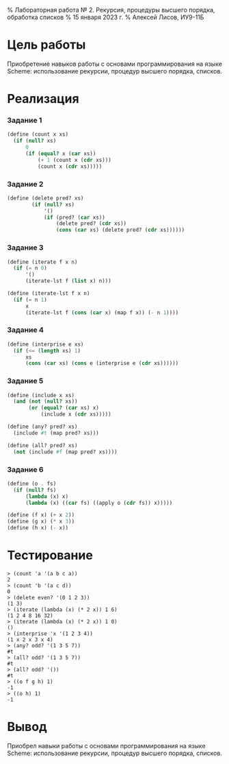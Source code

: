 % Лабораторная работа № 2. Рекурсия, процедуры высшего порядка, обработка списков
% 15 января 2023 г.
% Алексей Лисов, ИУ9-11Б

# Цель работы
Приобретение навыков работы с основами программирования на языке Scheme:
использование рекурсии, процедур высшего порядка, списков.

# Реализация

### Задание 1
```scheme
(define (count x xs)
  (if (null? xs)
      0
      (if (equal? x (car xs))
          (+ 1 (count x (cdr xs)))
          (count x (cdr xs)))))
```
### Задание 2
```scheme
(define (delete pred? xs)
        (if (null? xs)
            '()
            (if (pred? (car xs))
                (delete pred? (cdr xs))
                (cons (car xs) (delete pred? (cdr xs))))))
```
### Задание 3
```scheme
(define (iterate f x n)
  (if (= n 0)
      '()
      (iterate-lst f (list x) n)))

(define (iterate-lst f x n)
  (if (= n 1)
      x
      (iterate-lst f (cons (car x) (map f x)) (- n 1))))
```
### Задание 4
```scheme
(define (interprise e xs)
  (if (<= (length xs) 1)
      xs
      (cons (car xs) (cons e (interprise e (cdr xs))))))
```

### Задание 5
```scheme
(define (include x xs)
  (and (not (null? xs))
       (or (equal? (car xs) x)
           (include x (cdr xs)))))

(define (any? pred? xs)
  (include #t (map pred? xs)))

(define (all? pred? xs)
  (not (include #f (map pred? xs))))
```

### Задание 6
```scheme
(define (o . fs)
  (if (null? fs)
      (lambda (x) x)
      (lambda (x) ((car fs) ((apply o (cdr fs)) x)))))

(define (f x) (+ x 2))
(define (g x) (* x 3))
(define (h x) (- x))
```

# Тестирование

```
> (count 'a '(a b c a))
2
> (count 'b '(a c d))
0
> (delete even? '(0 1 2 3))
(1 3)
> (iterate (lambda (x) (* 2 x)) 1 6)
(1 2 4 8 16 32)
> (iterate (lambda (x) (* 2 x)) 1 0)
()
> (interprise 'x '(1 2 3 4))
(1 x 2 x 3 x 4)
> (any? odd? '(1 3 5 7))
#t
> (all? odd? '(1 3 5 7))
#t
> (all? odd? '())
#t
> ((o f g h) 1)
-1
> ((o h) 1)
-1
```

# Вывод
Приобрел навыки работы с основами программирования на языке Scheme: 
использование рекурсии, процедур высшего порядка, списков.
